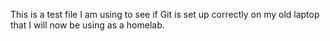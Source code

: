 This is a test file I am using to see if Git is set up correctly on my old laptop that I will now be using as a homelab.
